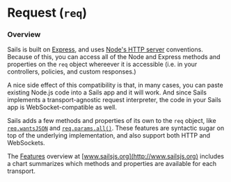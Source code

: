 # Request (`req`)

### Overview

Sails is built on [Express](https://github.com/balderdashy/sails-docs/blob/master/PAGE_NEEDED.md), and uses [Node's HTTP server](http://nodejs.org/api/http.html) conventions.  Because of this, you can access all of the Node and Express methods and properties on the `req` object whereever it is accessible (i.e. in your controllers, policies, and custom responses.)

A nice side effect of this compatibility is that, in many cases, you can paste existing Node.js code into a Sails app and it will work.  And since Sails implements a transport-agnostic request interpreter, the code in your Sails app is WebSocket-compatible as well.

Sails adds a few methods and properties of its own to the `req` object, like [`req.wantsJSON`](http://beta.sailsjs.org/#/documentation/reference/req/req.wantsJSON.html) and [`req.params.all()`](http://beta.sailsjs.org/#/documentation/reference/req/req.allParams.html).  These features are syntactic sugar on top of the underlying implementation, and also support both HTTP and WebSockets.

The [Features](./features) overview at [www.sailsjs.org](http://www.sailsjs.org) includes a chart summarizes which methods and properties are available for each transport.


<docmeta name="uniqueID" value="req35837">
<docmeta name="displayName" value="Request (`req`)">
<docmeta name="stabilityIndex" value="3">

